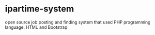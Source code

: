 # ipartime-system
open source job posting and finding system that used PHP programming language, HTML and Bootstrap

